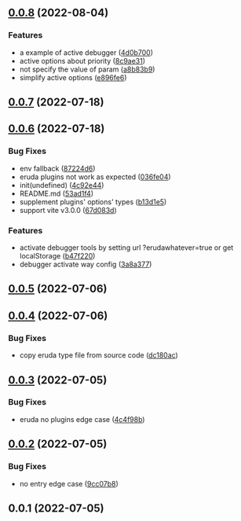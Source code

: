 ## [0.0.8](https://github.com/jaderd-jh/vite-plugin-debugger/compare/v0.0.7...v0.0.8) (2022-08-04)


### Features

* a example of active debugger ([4d0b700](https://github.com/jaderd-jh/vite-plugin-debugger/commit/4d0b700f4b39c5596eff48663d8ea288a01b7408))
* active options about priority ([8c9ae31](https://github.com/jaderd-jh/vite-plugin-debugger/commit/8c9ae313c3a9f412dbc123f57423c49ffd7c9c28))
* not specify the value of param ([a8b83b9](https://github.com/jaderd-jh/vite-plugin-debugger/commit/a8b83b97c2bf347cf25555cff9cdf7220064cad9))
* simplify active options ([e896fe6](https://github.com/jaderd-jh/vite-plugin-debugger/commit/e896fe619754b316f7e4a3f28730d172ac6e26a6))



## [0.0.7](https://github.com/jaderd-jh/vite-plugin-debugger/compare/v0.0.6...v0.0.7) (2022-07-18)



## [0.0.6](https://github.com/jaderd-jh/vite-plugin-debugger/compare/v0.0.5...v0.0.6) (2022-07-18)


### Bug Fixes

* env fallback ([87224d6](https://github.com/jaderd-jh/vite-plugin-debugger/commit/87224d6f3c2c9544f1d0526f91a89f52084186b8))
* eruda plugins not work as expected ([036fe04](https://github.com/jaderd-jh/vite-plugin-debugger/commit/036fe04ed5e67e751d9096895af1b4c2d2f4bef9))
* init(undefined) ([4c92e44](https://github.com/jaderd-jh/vite-plugin-debugger/commit/4c92e44053aabd49095cb7ef856eb611b2b41f01))
* README.md ([53ad1f4](https://github.com/jaderd-jh/vite-plugin-debugger/commit/53ad1f4cf42105a7ffd66c3f125621097e92ef28))
* supplement plugins' options' types ([b13d1e5](https://github.com/jaderd-jh/vite-plugin-debugger/commit/b13d1e524572222949408d2fdf370aea354c1fa4))
* support vite v3.0.0 ([67d083d](https://github.com/jaderd-jh/vite-plugin-debugger/commit/67d083d23ec7822c173752826b7716f506a4f162))


### Features

* activate debugger tools by setting url ?erudawhatever=true or get localStorage ([b47f220](https://github.com/jaderd-jh/vite-plugin-debugger/commit/b47f22003a5045281b64d77d507e7398273fb77a))
* debugger activate way config ([3a8a377](https://github.com/jaderd-jh/vite-plugin-debugger/commit/3a8a3776b0aef60e836ebe16be28faddc1a00f4c))



## [0.0.5](https://github.com/jaderd-jh/vite-plugin-debugger/compare/v0.0.4...v0.0.5) (2022-07-06)



## [0.0.4](https://github.com/jaderd-jh/vite-plugin-debugger/compare/v0.0.3...v0.0.4) (2022-07-06)


### Bug Fixes

* copy eruda type file from source code ([dc180ac](https://github.com/jaderd-jh/vite-plugin-debugger/commit/dc180ac2a5f5503fbaed961a9b93794806237494))



## [0.0.3](https://github.com/jaderd-jh/vite-plugin-debugger/compare/v0.0.2...v0.0.3) (2022-07-05)


### Bug Fixes

* eruda no plugins edge case ([4c4f98b](https://github.com/jaderd-jh/vite-plugin-debugger/commit/4c4f98ba676c1e9dd3617d881743616618898d6f))



## [0.0.2](https://github.com/jaderd-jh/vite-plugin-debugger/compare/v0.0.1...v0.0.2) (2022-07-05)


### Bug Fixes

* no entry edge case ([9cc07b8](https://github.com/jaderd-jh/vite-plugin-debugger/commit/9cc07b8b8a5af5a896fddb45e60645eba451a2b2))



## 0.0.1 (2022-07-05)



